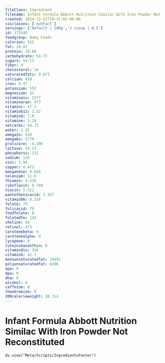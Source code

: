```yaml
---
fileClass: Ingredient
filename: Infant Formula Abbott Nutrition Similac With Iron Powder Not Reconstituted
created: 2024-12-21T19:27:02-06:00
cssclasses: ['nutFact']
servings: ['Default | 100g','1 scoop | 8.5']
id: 173546
foodgroup: Baby Foods
calories: 522
fat: 28.87
protein: 10.89
carbohydrate: 54.73
sugars: 54.73
fiber: 0
cholesterol: 14
saturatedfats: 9.873
calcium: 410
iron: 9.47
potassium: 552
magnesium: 32
vitaminaiu: 1577
vitaminarae: 473
vitaminc: 47.3
vitaminb12: 1.32
vitamind: 7.9
vitamine: 5.29
netcarbs: 54.73
water: 2.25
omega3s: 618
omega6s: 5778
pralscore: -4.306
lactose: 55.53
phosphorus: 221
sodium: 126
zinc: 3.94
copper: 0.473
manganese: 0.026
selenium: 11.6
thiamin: 0.526
riboflavin: 0.789
niacin: 5.522
pantothenicacid: 2.367
vitaminb6: 0.316
folate: 79
folicacid: 79
foodfolate: 0
folatedfe: 134
choline: 64
retinol: 473
carotenebeta: 0
carotenealpha: 0
lycopene: 0
luteinzeaxanthin: 0
vitamindiu: 316
vitamink: 42.1
monounsaturatedfat: 10491
polyunsaturatedfat: 6396
epa: 0
dpa: 0
dha: 0
alcohol: 0
caffeine: 0
theobromine: 0
200calorieweight: 38.314
---
```


# Infant Formula Abbott Nutrition Similac With Iron Powder Not Reconstituted

```dataviewjs
dv.view("Meta/Scripts/IngredientsFooter")
```
